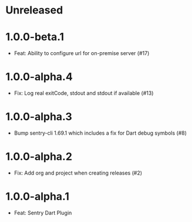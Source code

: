 # Unreleased

# 1.0.0-beta.1

* Feat: Ability to configure url for on-premise server (#17)

# 1.0.0-alpha.4

* Fix: Log real exitCode, stdout and stdout if available (#13)

# 1.0.0-alpha.3

* Bump sentry-cli 1.69.1 which includes a fix for Dart debug symbols (#8)

# 1.0.0-alpha.2

* Fix: Add org and project when creating releases (#2)

# 1.0.0-alpha.1

* Feat: Sentry Dart Plugin
